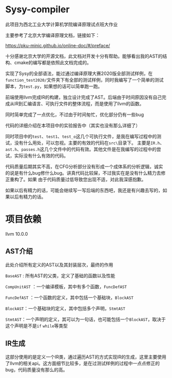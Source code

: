 # Sysy-compiler
此项目为西北工业大学计算机学院编译原理试点班大作业

主要参考了北京大学编译原理文档，链接如下：

https://pku-minic.github.io/online-doc/#/preface/

十分感谢北京大学的开源文档，此文档对开发十分有帮助。能够看出我的AST的结构、cmake的编写都是依照此文档完成的。

实现了Sysy的全部语法，能过通过编译原理大赛2020版全部测试样例，在`function_test2020/`文件夹下有全部的测试样例，同时我编写了一个简单的测试脚本，为`test.py`，如果想的话可以简单跑一跑。

前端使用llvm完成IR的构建，独立设计完成了AST。后端由于时间原因没有自己完成从IR到汇编语言、可执行文件的整体流程，而是使用了llvm的函数。

同时简单完成了一点优化，不过由于时间匆忙，优化部分仍有一些bug

代码的详细介绍在本项目中的实验报告中（其实也没有那么详细了）

同时项目中的`test`、`test1`、`test_o`这几个可执行文件，是我在编写过程中的测试，没有什么用处，可以忽视。主要的有效的代码在`src\`目录下。
主要是`IR.h`、`ast.h`、`passes.h`这几个文件中的代码有效。其他文件是在我编写的过程中的尝试，实际没有什么有效的代码。

代码质量后期其实不高，在CFG分析部分没有形成一个成体系的分析逻辑，诚实的说是有什么bug修什么bug。讲真代码比较屎，不过我实在是没有什么精力去修正重构了。如果
由于代码质量过低导致您出现不适，对此我深感抱歉。

如果以后有精力的话，可能会继续写一写后端的东西吧，我还是有兴趣去写的，如果以后有精力的话。
# 项目依赖

llvm 10.0.0

## AST介绍

此处介绍所有定义的AST以及其封装层次，最终的作用

`BaseAST` : 所有AST的父类，定义了基础的函数以及性能

`CompUnitAST` ：一个编译模板，其中有多个函数，`FuncDefAST`

`FuncDefAST` ：一个函数的定义，其中包括一个基础块，`BlockAST`

`BlockAST`：一个基础块的定义，其中包括多个声明，`StmtAST`

`StmtAST`：一个声明的定义，其可以为一句话，也可能包括一个`BlockAST`，取决于这个声明是不是`if` `while`等类型

## IR生成

这部分使用的是定义一个IR类，通过遍历AST的方式实现IR的生成，这里主要使用了llvm的相关api。这方面细节比较多，是在过测试样例的过程中一点点修正的bug，代码质量没有那么的高。
